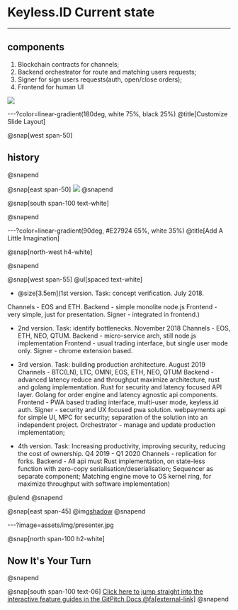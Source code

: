 # Keyless.ID Current state

---

## components
1. Blockchain contracts for channels;
2. Backend orchestrator for route and matching users requests;
3. Signer for sign users requests(auth, open/close orders);
4. Frontend for human UI

![](assets/img/presentation.png)

---?color=linear-gradient(180deg, white 75%, black 25%)
@title[Customize Slide Layout]

@snap[west span-50]
## history
@snapend

@snap[east span-50]
![](assets/img/presentation.png)
@snapend

@snap[south span-100 text-white]

@snapend

---?color=linear-gradient(90deg, #E27924 65%, white 35%)
@title[Add A Little Imagination]

@snap[north-west h4-white]

@snapend

@snap[west span-55]
@ul[spaced text-white]



    
    
    
* @size[3.5em](1st version. Task: concept verification. July 2018.

Channels - EOS and ETH.
Backend - simple monolite node.js 
Frontend - very simple, just for presentation.
Signer - integrated in frontend.)

- 2nd version. Task: identify bottlenecks. November 2018
Channels - EOS, ETH, NEO, QTUM.
Backend - micro-service arch, still node.js implementation
Frontend - usual trading interface, but single user mode only.
Signer - chrome extension based.
- 3rd version. Task: building production architecture. August 2019
Channels - BTC(LN), LTC, OMNI, EOS, ETH, NEO, QTUM 
Backend - advanced latency reduce and throughput maximize architecture, rust and golang implementation. Rust for security and latency focused API layer. Golang for order engine and latency agnostic api components.
Frontend - PWA based trading interface, multi-user mode, keyless.id auth.
Signer - security and UX focused pwa solution. webpayments api for simple UI, MPC for security; separation of the solution into an independent project.
Orchestrator - manage and update production implementation; 

- 4th version. Task: Increasing productivity, improving security, reducing the cost of ownership. Q4 2019 - Q1 2020
Channels - replication for forks.
Backend - All api must Rust implementation, on state-less function with zero-copy serialisation/deserialisation; Sequencer as separate component; Matching engine move to OS kernel ring, for maximize throughput with software implementation)



@ulend
@snapend

@snap[east span-45]
@img[shadow](assets/img/conference.png)
@snapend

---?image=assets/img/presenter.jpg

@snap[north span-100 h2-white]
## Now It's Your Turn
@snapend

@snap[south span-100 text-06]
[Click here to jump straight into the interactive feature guides in the GitPitch Docs @fa[external-link]](https://gitpitch.com/docs/getting-started/tutorial/)
@snapend
